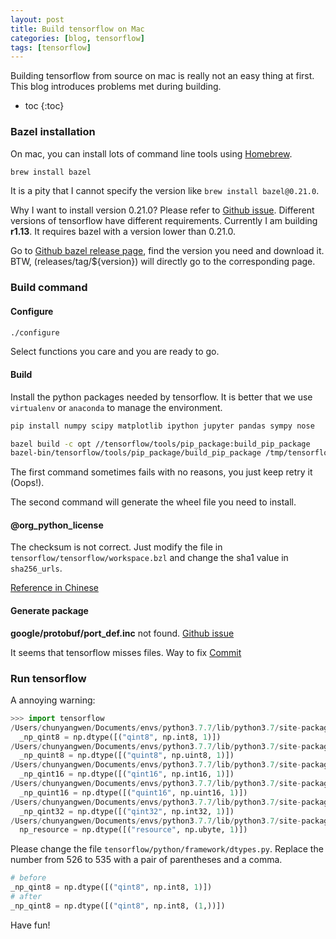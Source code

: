 ```yaml
---
layout: post
title: Build tensorflow on Mac
categories: [blog, tensorflow]
tags: [tensorflow]
---
```


Building tensorflow from source on mac is really not an easy thing at first.
This blog introduces problems met during building.

+ toc
{:toc}

### Bazel installation

On mac, you can install lots of command line tools using [Homebrew](https://brew.sh/).

```bash
brew install bazel
```

It is a pity that I cannot specify the version like `brew install bazel@0.21.0`.

Why I want to install version 0.21.0? Please refer to [Github issue](https://github.com/tensorflow/tensorflow/issues/30556).
Different versions of tensorflow have different requirements. Currently I am building **r1.13**.
It requires bazel with a version lower than 0.21.0.

Go to [Github bazel release page](https://github.com/bazelbuild/bazel/releases), find the version
you need and download it. BTW, (releases/tag/${version}) will directly go to the corresponding
page.

### Build command

#### Configure

```bash
./configure
```

Select functions you care and you are ready to go.

#### Build

Install the python packages needed by tensorflow. It is better that we use `virtualenv` or
`anaconda` to manage the environment.

```bash
pip install numpy scipy matplotlib ipython jupyter pandas sympy nose
```

```bash
bazel build -c opt //tensorflow/tools/pip_package:build_pip_package
bazel-bin/tensorflow/tools/pip_package/build_pip_package /tmp/tensorflow_pkg
```

The first command sometimes fails with no reasons, you just keep retry it (Oops!).

The second command will generate the wheel file you need to install.

#### @org_python_license

The checksum is not correct. Just modify the file in `tensorflow/tensorflow/workspace.bzl` and
change the sha1 value in `sha256_urls`.

[Reference in Chinese](https://zhuanlan.zhihu.com/p/121630894)

#### Generate package

**google/protobuf/port_def.inc** not found. [Github issue](https://github.com/tensorflow/tensorflow/issues/27697)

It seems that tensorflow misses files. Way to fix [Commit](https://github.com/testkevinbonz/tensorflow/commit/2cca49f1bb6fbfae6df658e61097608047f0900a)

### Run tensorflow

A annoying warning:

```python
>>> import tensorflow
/Users/chunyangwen/Documents/envs/python3.7.7/lib/python3.7/site-packages/tensorflow/python/framework/dtypes.py:526: FutureWarning: Passing (type, 1) or '1type' as a synonym of type is deprecated; in a future version of numpy, it will be understood as (type, (1,)) / '(1,)type'.
  _np_qint8 = np.dtype([("qint8", np.int8, 1)])
/Users/chunyangwen/Documents/envs/python3.7.7/lib/python3.7/site-packages/tensorflow/python/framework/dtypes.py:527: FutureWarning: Passing (type, 1) or '1type' as a synonym of type is deprecated; in a future version of numpy, it will be understood as (type, (1,)) / '(1,)type'.
  _np_quint8 = np.dtype([("quint8", np.uint8, 1)])
/Users/chunyangwen/Documents/envs/python3.7.7/lib/python3.7/site-packages/tensorflow/python/framework/dtypes.py:528: FutureWarning: Passing (type, 1) or '1type' as a synonym of type is deprecated; in a future version of numpy, it will be understood as (type, (1,)) / '(1,)type'.
  _np_qint16 = np.dtype([("qint16", np.int16, 1)])
/Users/chunyangwen/Documents/envs/python3.7.7/lib/python3.7/site-packages/tensorflow/python/framework/dtypes.py:529: FutureWarning: Passing (type, 1) or '1type' as a synonym of type is deprecated; in a future version of numpy, it will be understood as (type, (1,)) / '(1,)type'.
  _np_quint16 = np.dtype([("quint16", np.uint16, 1)])
/Users/chunyangwen/Documents/envs/python3.7.7/lib/python3.7/site-packages/tensorflow/python/framework/dtypes.py:530: FutureWarning: Passing (type, 1) or '1type' as a synonym of type is deprecated; in a future version of numpy, it will be understood as (type, (1,)) / '(1,)type'.
  _np_qint32 = np.dtype([("qint32", np.int32, 1)])
/Users/chunyangwen/Documents/envs/python3.7.7/lib/python3.7/site-packages/tensorflow/python/framework/dtypes.py:535: FutureWarning: Passing (type, 1) or '1type' as a synonym of type is deprecated; in a future version of numpy, it will be understood as (type, (1,)) / '(1,)type'.
  np_resource = np.dtype([("resource", np.ubyte, 1)])
```

Please change the file `tensorflow/python/framework/dtypes.py`. Replace the number from 526 to
535 with a pair of parentheses and a comma.

```python
# before
_np_qint8 = np.dtype([("qint8", np.int8, 1)])
# after
_np_qint8 = np.dtype([("qint8", np.int8, (1,))])
```

Have fun!
